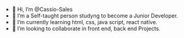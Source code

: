 - 👋 Hi, I’m @Cassio-Sales
- 👀 I’m  a Self-taught person studyng to become a Junior Developer. 
- 🌱 I’m currently learning html, css, java script, react native.
- 💞️ I’m looking to collaborate in front end, back end Projects.


<!---
Cassio-Sales/Cassio-Sales is a ✨ special ✨ repository because its `README.md` (this file) appears on your GitHub profile.
You can click the Preview link to take a look at your changes.
--->
